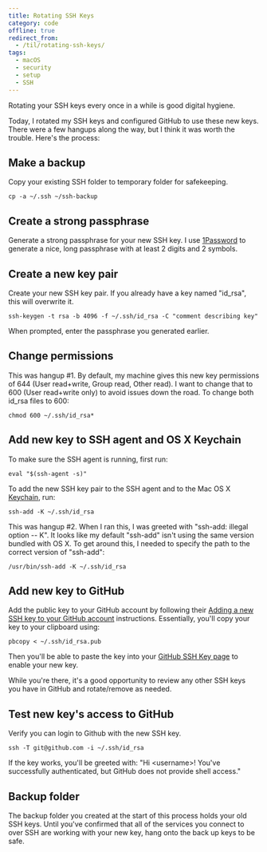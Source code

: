 ```yaml
---
title: Rotating SSH Keys
category: code
offline: true
redirect_from:
  - /til/rotating-ssh-keys/
tags:
  - macOS
  - security
  - setup
  - SSH
---
```


Rotating your SSH keys every once in a while is good digital hygiene.

Today, I rotated my SSH keys and configured GitHub to use these new keys. There were a few hangups along the way, but I think it was worth the trouble. Here's the process:

## Make a backup

Copy your existing SSH folder to temporary folder for safekeeping.

`cp -a ~/.ssh ~/ssh-backup`

## Create a strong passphrase

Generate a strong passphrase for your new SSH key. I use [1Password](https://agilebits.com/onepassword) to generate a nice, long passphrase with at least 2 digits and 2 symbols.

## Create a new key pair

Create your new SSH key pair. If you already have a key named "id_rsa", this will overwrite it.

`ssh-keygen -t rsa -b 4096 -f ~/.ssh/id_rsa -C "comment describing key"`

When prompted, enter the passphrase you generated earlier.

## Change permissions

This was hangup #1. By default, my machine gives this new key permissions of 644 (User read+write, Group read, Other read). I want to change that to 600 (User read+write only) to avoid issues down the road. To change both id_rsa files to 600:

`chmod 600 ~/.ssh/id_rsa*`

## Add new key to SSH agent and OS X Keychain

To make sure the SSH agent is running, first run:

`eval "$(ssh-agent -s)"`

To add the new SSH key pair to the SSH agent and to the Mac OS X [Keychain](<https://en.wikipedia.org/wiki/Keychain_(software)>), run:

`ssh-add -K ~/.ssh/id_rsa`

This was hangup #2. When I ran this, I was greeted with "ssh-add: illegal option -- K". It looks like my default "ssh-add" isn't using the same version bundled with OS X. To get around this, I needed to specify the path to the correct version of "ssh-add":

`/usr/bin/ssh-add -K ~/.ssh/id_rsa`

## Add new key to GitHub

Add the public key to your GitHub account by following their [Adding a new SSH key to your GitHub account](https://help.github.com/articles/adding-a-new-ssh-key-to-your-github-account/) instructions. Essentially, you'll copy your key to your clipboard using:

`pbcopy < ~/.ssh/id_rsa.pub`

Then you'll be able to paste the key into your [GitHub SSH Key page](https://github.com/settings/ssh) to enable your new key.

While you're there, it's a good opportunity to review any other SSH keys you have in GitHub and rotate/remove as needed.

## Test new key's access to GitHub

Verify you can login to Github with the new SSH key.

`ssh -T git@github.com -i ~/.ssh/id_rsa`

If the key works, you'll be greeted with:
"Hi &lt;username&gt;! You've successfully authenticated, but GitHub does not provide shell access."

## Backup folder

The backup folder you created at the start of this process holds your old SSH keys. Until you've confirmed that all of the services you connect to over SSH are working with your new key, hang onto the back up keys to be safe.
